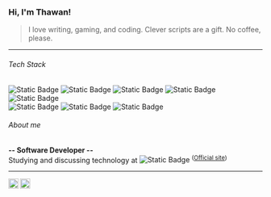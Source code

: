 ### Hi, I'm Thawan!
> I love writing, gaming, and coding. Clever scripts are a gift. No coffee, please. 

---

###### Tech Stack

![Static Badge](https://img.shields.io/badge/C-black?style=plastic&logo=C&label=%20&labelColor=131513&color=393837)
![Static Badge](https://img.shields.io/badge/C%2B%2B-black?style=plastic&logo=C%2B%2B&label=%20&labelColor=131513&color=393837)
![Static Badge](https://img.shields.io/badge/Bash-white?style=plastic&logo=gnu%20bash&logoColor=ffffff&color=393837)
![Static Badge](https://img.shields.io/badge/Python-black?style=plastic&logo=Python&label=%20&labelColor=131513&color=393837)
![Static Badge](https://img.shields.io/badge/Java-black?style=plastic&&color=393837)
<br/>
![Static Badge](https://img.shields.io/badge/Linux-black?style=plastic&logo=linux&logoColor=ffffff&label=%20&labelColor=131513&color=393837)
![Static Badge](https://img.shields.io/badge/Docker-black?style=plastic&logo=docker&logoColor=ffffff&label=%20&labelColor=131513&color=393837)
![Static Badge](https://img.shields.io/badge/Git-black?style=plastic&logo=git&logoColor=ffffff&label=%20&labelColor=131513&color=393837)

###### About me

**\-- Software Developer \--**<br>
Studying and discussing technology at ![Static Badge](https://img.shields.io/badge/Rio-black?style=plastic&logo=42&logoColor=ffffff&label=%20&labelColor=131513&color=393837) <sup>(<a href=https://42.rio/>Official site</a>)</sup>

---

<a href="www.linkedin.com/in/thawan-de-souza-camara">
  <img align="left" alt="Thawan's Linkedin" width="20px" src="https://simpleicons.now.sh/linkedin/495f7e" />
</a>
<a href="https://profile.codersrank.io/user/thawancamara/">
  <img align="left" alt="Thawan's CodersRank" width="20px" src="https://simpleicons.now.sh/codersrank/495f7e" />
</a>
